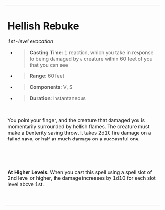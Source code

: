 <table><tbody><tr class="odd"><td><h1 id="hellish-rebuke"><strong>Hellish Rebuke</strong></h1><p><em>1st-level evocation</em></p><ul><li><blockquote><p><strong>Casting Time:</strong> 1 reaction, which you take in response to being damaged by a creature within 60 feet of you that you can see</p></blockquote></li><li><blockquote><p><strong>Range</strong>: 60 feet</p></blockquote></li><li><blockquote><p><strong>Components</strong>: V, S</p></blockquote></li><li><blockquote><p><strong>Duration</strong>: Instantaneous</p></blockquote></li></ul><p> </p><p>You point your finger, and the creature that damaged you is momentarily surrounded by hellish flames. The creature must make a Dexterity saving throw. It takes 2d10 fire damage on a failed save, or half as much damage on a successful one.</p><p> </p><p> </p><p><strong>At Higher Levels.</strong> When you cast this spell using a spell slot of 2nd level or higher, the damage increases by 1d10 for each slot level above 1st.</p><p> </p></td></tr></tbody></table>